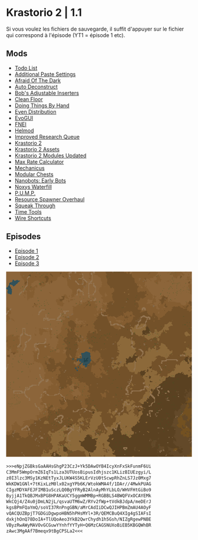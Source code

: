 # Krastorio 2 | 1.1

Si vous voulez les fichiers de sauvegarde, il suffit d'appuyer sur le fichier qui correspond à l'épisode (YT1 = épisode 1 etc).

## Mods

- [Todo List](https://mods.factorio.com/mod/Todo-List)
- [Additional Paste Settings](https://mods.factorio.com/mod/AdditionalPasteSettings)
- [Afraid Of The Dark](https://mods.factorio.com/mod/AfraidOfTheDark)
- [Auto Deconstruct](https://mods.factorio.com/mod/AutoDeconstruct)
- [Bob's Adjustable Inserters](https://mods.factorio.com/mod/bobinserters)
- [Clean Floor](https://mods.factorio.com/mod/CleanFloor)
- [Doing Things By Hand](https://mods.factorio.com/mod/DoingThingsByHand)
- [Even Distribution](https://mods.factorio.com/mod/even-distribution)
- [EvoGUI](https://mods.factorio.com/mod/EvoGUI)
- [FNEI](https://mods.factorio.com/mod/FNEI)
- [Helmod](https://mods.factorio.com/mod/helmod)
- [Improved Research Queue](https://mods.factorio.com/mod/sonaxaton-research-queue)
- [Krastorio 2](https://mods.factorio.com/mod/Krastorio2)
- [Krastorio 2 Assets](https://mods.factorio.com/mod/Krastorio2Assets)
- [Krastorio 2 Modules Updated](https://mods.factorio.com/mod/Krastorio2_Modules_Updated)
- [Max Rate Calculator](https://mods.factorio.com/mod/MaxRateCalculator)
- [Mechanicus](https://mods.factorio.com/mod/Mechanicus)
- [Modular Chests](https://mods.factorio.com/mod/LB-Modular-Chests)
- [Nanobots: Early Bots](https://mods.factorio.com/mod/Nanobots)
- [Noxys Waterfill](https://mods.factorio.com/mod/Noxys_Waterfill)
- [P.U.M.P.](https://mods.factorio.com/mod/pump)
- [Resource Spawner Overhaul](https://mods.factorio.com/mod/rso-mod)
- [Squeak Through](https://mods.factorio.com/mod/Squeak%20Through)
- [Time Tools](https://mods.factorio.com/mod/TimeTools)
- [Wire Shortcuts](https://mods.factorio.com/mod/WireShortcuts)

## Episodes

- [Episode 1](https://youtu.be/7k5mP7MPXvg)
- [Episode 2](https://youtu.be/Jjp3ZQPx9ow)
- [Episode 3](https://youtu.be/DbARAEqXlfw)

![Map](4tnoYTVsaE.png)

```
>>>eNpjZGBksGaAAHsGhgP23CzJ+Yk5DAwOYB4IcyXnFxSkFunmF6Ui
C3MmF5WmpOrmZ6IqTs1Lza3UTUosBipusIdhjszc1KLizBIUEzgyi/L
z0I3lzc3MSy1KzNEtTyxJLUKW4S5KLErVzU0tScwpRhZnLS7Jz0Mxg7
WkKDW1GNl+7tKixLzM0lx02xgYPb6K/WtokWMA4f/1DAr//4MwkPUAG
CIgzMDYAFEJFIMB1uSczLQ0BgYFRyB2AlnAyMhYLbLO/WHVFHtGiBo9
ByjjA1TkQBJMxBPG8HPAKaUCY5ggmWMMBp+RGBBLS4BWQFVxOCAYEMk
WkCQj4/Z4u0jDmLN2jL/qsvaUTM6wZ/RYv2fWp+tVdkBJdpA/meDErJ
kgsBPmFQaYmQ/soVI37RnPngGBN/aMrCAdIiDCwQJIHPBmZmAU4AOyF
vQACQUZBpjT7GDGiDgwpoHBN5hPHsMYl+3R/QEMCBuQ4XIg4gSIAFsI
dxkjhOnQ78DoIA+TlUQoAeo3YkB2QwrChydh1h5Gsh/NIZgRgewPNBE
VByzRwAWyMAVOvGCGuwYYnhfYYTyH+Q6MzCAGSNUXoBiEB5KBGQWhBR
zAwc3MgAAf7Bmeqx9tBgCPSLa2<<<
```